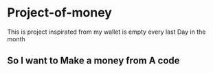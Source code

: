 # Project-of-money
This is project inspirated from my wallet is empty every last Day in the month

<section> 
<h1> So I want to Make a money from A code </h1>
</section>
